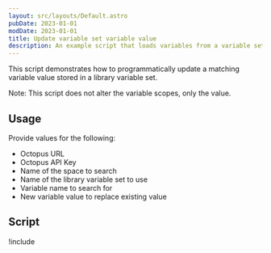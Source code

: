 ```yaml
---
layout: src/layouts/Default.astro
pubDate: 2023-01-01
modDate: 2023-01-01
title: Update variable set variable value
description: An example script that loads variables from a variable set, looks for a match and replaces the variable value.
---
```


This script demonstrates how to programmatically update a matching variable value stored in a library variable set.

Note: This script does not alter the variable scopes, only the value.

## Usage

Provide values for the following:
- Octopus URL
- Octopus API Key
- Name of the space to search
- Name of the library variable set to use
- Variable name to search for
- New variable value to replace existing value

## Script

!include <update-variable-set-variable-value-scripts>
